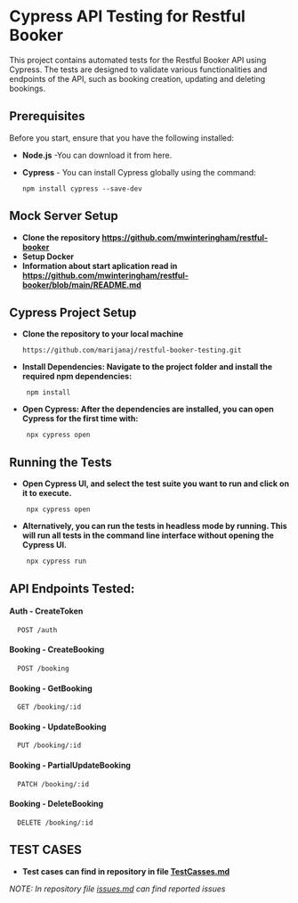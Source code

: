 # Cypress API Testing for Restful Booker

This project contains automated tests for the Restful Booker API using Cypress. The tests are designed to validate various functionalities and endpoints of the API, such as booking creation, updating and deleting bookings.

## Prerequisites 

Before you start, ensure that you have the following installed: 
- **Node.js** -You can download it from here.
- **Cypress** -  You can install Cypress globally using the command:

      npm install cypress --save-dev

## Mock Server Setup  

- **Clone the repository https://github.com/mwinteringham/restful-booker**
- **Setup Docker**
- **Information about start aplication read in https://github.com/mwinteringham/restful-booker/blob/main/README.md**

## Cypress Project Setup

- **Clone the repository to your local machine**

      https://github.com/marijanaj/restful-booker-testing.git         


- **Install Dependencies: Navigate to the project folder and install the required npm dependencies:**

       npm install

- **Open Cypress: After the dependencies are installed, you can open Cypress for the first time with:**

       npx cypress open

## Running the Tests

- **Open Cypress UI, and select the test suite you want to run and click on it to execute.**

       npx cypress open
 
- **Alternatively, you can run the tests in headless mode by running. This will run all tests in the command line interface without opening the Cypress UI.**

       npx cypress run

## API Endpoints Tested:

#### Auth - CreateToken
```
  POST /auth
```
#### Booking - CreateBooking
```
  POST /booking
```
#### Booking - GetBooking
```
  GET /booking/:id
```
#### Booking - UpdateBooking
```
  PUT /booking/:id
```
#### Booking - PartialUpdateBooking
```
  PATCH /booking/:id
```
#### Booking - DeleteBooking
```
  DELETE /booking/:id
```
## TEST CASES

- **Test cases can find in repository in file  [TestCasses.md](https://github.com/marijanaj/restful-booker-testing/blob/main/TestCases.md)**

*NOTE: In repository  file  [issues.md](https://github.com/marijanaj/restful-booker-testing/blob/main/issues.md) can find reported issues*
